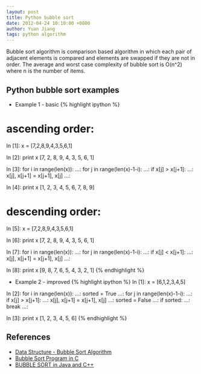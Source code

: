 ```yaml
---
layout: post
title: Python bubble sort
date: 2012-04-24 10:10:00 +0800
author: Yuan Jiang
tags: python algorithm
---
```


Bubble sort algorithm is comparison based algorithm in which each pair of adjacent elements is compared and elements are swapped if they are not in order. The average and worst case complexity of bubble sort is O(n^2) where n is the number of items.

## Python bubble sort examples

- Example 1 - basic
{% highlight ipython %}
# ascending order:
In [1]: x = [7,2,8,9,4,3,5,6,1]

In [2]: print x
[7, 2, 8, 9, 4, 3, 5, 6, 1]

In [3]: for i in range(len(x)):
   ...:     for j in range(len(x)-1-i):
   ...:         if x[j] > x[j+1]:
   ...:             x[j], x[j+1] = x[j+1], x[j]
   ...:             

In [4]: print x
[1, 2, 3, 4, 5, 6, 7, 8, 9]

# descending order:
In [5]: x = [7,2,8,9,4,3,5,6,1]

In [6]: print x
[7, 2, 8, 9, 4, 3, 5, 6, 1]

In [7]: for i in range(len(x)):
   ...:     for j in range(len(x)-1-i):
   ...:         if x[j] < x[j+1]:
   ...:             x[j], x[j+1] = x[j+1], x[j]
   ...:             

In [8]: print x
[9, 8, 7, 6, 5, 4, 3, 2, 1]
{% endhighlight %}

- Example 2 - improved
{% highlight ipython %}
In [1]: x = [6,1,2,3,4,5]

In [2]: for i in range(len(x)):
   ...:     sorted = True
   ...:     for j in range(len(x)-1-i):
   ...:         if x[j] > x[j+1]:
   ...:             x[j], x[j+1] = x[j+1], x[j]
   ...:             sorted = False
   ...:     if sorted:
   ...:         break
   ...:     

In [3]: print x
[1, 2, 3, 4, 5, 6]
{% endhighlight %}

## References
- [Data Structure - Bubble Sort Algorithm](http://www.tutorialspoint.com/data_structures_algorithms/bubble_sort_algorithm.htm)
- [Bubble Sort Program in C](http://www.tutorialspoint.com/data_structures_algorithms/bubble_sort_program_in_c.htm)
- [BUBBLE SORT in Java and C++](http://www.algolist.net/Algorithms/Sorting/Bubble_sort)
